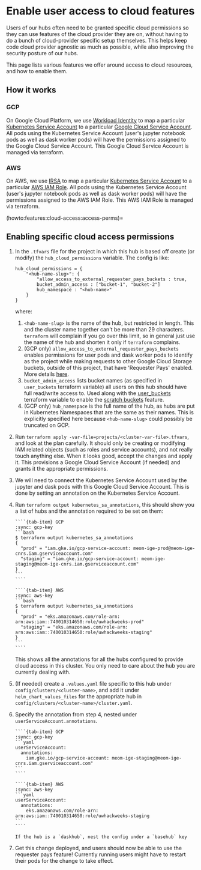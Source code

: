 # Enable user access to cloud features

Users of our hubs often need to be granted specific cloud permissions
so they can use features of the cloud provider they are on, without
having to do a bunch of cloud-provider specific setup themselves. This
helps keep code cloud provider agnostic as much as possible, while also
improving the security posture of our hubs.

This page lists various features we offer around access to cloud resources,
and how to enable them.

## How it works

### GCP

On Google Cloud Platform, we use [Workload Identity](https://cloud.google.com/kubernetes-engine/docs/how-to/workload-identity)
to map a particular [Kubernetes Service Account](https://kubernetes.io/docs/tasks/configure-pod-container/configure-service-account/)
to a particular [Google Cloud Service Account](https://cloud.google.com/iam/docs/service-accounts).
All pods using the Kubernetes Service Account (user's jupyter notebook pods
as well as dask worker pods)
will have the permissions assigned to the Google Cloud Service Account.
This Google Cloud Service Account is managed via terraform.

### AWS

On AWS, we use [IRSA](https://docs.aws.amazon.com/eks/latest/userguide/iam-roles-for-service-accounts.html)
to map a particular [Kubernetes Service Account](https://kubernetes.io/docs/tasks/configure-pod-container/configure-service-account/)
to a particular [AWS IAM Role](https://docs.aws.amazon.com/IAM/latest/UserGuide/id_roles.html).
All pods using the Kubernetes Service Account (user's jupyter notebook pods
as well as dask worker pods)
will have the permissions assigned to the AWS IAM Role.
This AWS IAM Role is managed via terraform.


(howto:features:cloud-access:access-perms)=
## Enabling specific cloud access permissions

1. In the `.tfvars` file for the project in which this hub is based off
   create (or modify) the `hub_cloud_permissions` variable. The config is
   like:

   ```
   hub_cloud_permissions = {
       "<hub-name-slug>": {
           "allow_access_to_external_requester_pays_buckets : true,
           bucket_admin_access : ["bucket-1", "bucket-2"]
           hub_namespace : "<hub-name>"
       }
   }
   ```

   where:

   1. `<hub-name-slug>` is the name of the hub, but restricted in length. This
      and the cluster name together can't be more than 29 characters. `terraform`
      will complain if you go over this limit, so in general just use the name
      of the hub and shorten it only if `terraform` complains.
   2. (GCP only) `allow_access_to_external_requester_pays_buckets` enables permissions for user pods and dask worker
      pods to identify as the project while making requests to other Google Cloud Storage
      buckets, outside of this project, that have 'Requester Pays' enabled. More details [here](topic:features:cloud:gcp:requestor-pays).
   3. `bucket_admin_access` lists bucket names (as specified in `user_buckets`
      terraform variable) all users on this hub should have full read/write
      access to. Used along with the [user_buckets](howto:features:storage-buckets)
      terraform variable to enable the [scratch buckets](topic:features:cloud:scratch-buckets)
      feature.
   5. (GCP only) `hub_namespace` is the full name of the hub, as hubs are put in Kubernetes
      Namespaces that are the same as their names. This is explicitly specified here
      because `<hub-name-slug>` could possibly be truncated on GCP.

2. Run `terraform apply -var-file=projects/<cluster-var-file>.tfvars`, and look at the
   plan carefully. It should only be creating or modifying IAM related objects (such as roles
   and service accounts), and not really touch anything else. When it looks good, accept
   the changes and apply it. This provisions a Google Cloud Service Account (if needed)
   and grants it the appropriate permissions.

3. We will need to connect the Kubernetes Service Account used by the jupyter and dask pods
   with this Google Cloud Service Account. This is done by setting an annotation on the
   Kubernetes Service Account.

4. Run `terraform output kubernetes_sa_annotations`, this should
   show you a list of hubs and the annotation required to be set on them:

   `````{tab-set}
   ````{tab-item} GCP
   :sync: gcp-key
   ```bash
   $ terraform output kubernetes_sa_annotations
   {
     "prod" = "iam.gke.io/gcp-service-account: meom-ige-prod@meom-ige-cnrs.iam.gserviceaccount.com"
     "staging" = "iam.gke.io/gcp-service-account: meom-ige-staging@meom-ige-cnrs.iam.gserviceaccount.com"
   }
   ```
   ````

   ````{tab-item} AWS
   :sync: aws-key
   ```bash
   $ terraform output kubernetes_sa_annotations
   {
     "prod" = "eks.amazonaws.com/role-arn: arn:aws:iam::740010314650:role/uwhackweeks-prod"
     "staging" = "eks.amazonaws.com/role-arn: arn:aws:iam::740010314650:role/uwhackweeks-staging"
   }
   ```
   ````
   `````

   This shows all the annotations for all the hubs configured to provide cloud access
   in this cluster. You only need to care about the hub you are currently dealing with.

5. (If needed) create a `.values.yaml` file specific to this hub under `config/clusters/<cluster-name>`,
   and add it under `helm_chart_values_files` for the appropriate hub in `config/clusters/<cluster-name>/cluster.yaml`.

6. Specify the annotation from step 4, nested under `userServiceAccount.annotations`.

   `````{tab-set}
   ````{tab-item} GCP
   :sync: gcp-key
   ```yaml
   userServiceAccount:
     annotations:
       iam.gke.io/gcp-service-account: meom-ige-staging@meom-ige-cnrs.iam.gserviceaccount.com"
   ```
   ````

   ````{tab-item} AWS
   :sync: aws-key
   ```yaml
   userServiceAccount:
     annotations:
       eks.amazonaws.com/role-arn: arn:aws:iam::740010314650:role/uwhackweeks-staging
   ```
   ````
   `````

    ```{note}
    If the hub is a `daskhub`, nest the config under a `basehub` key
    ```

7. Get this change deployed, and users should now be able to use the requester pays feature!
   Currently running users might have to restart their pods for the change to take effect.

